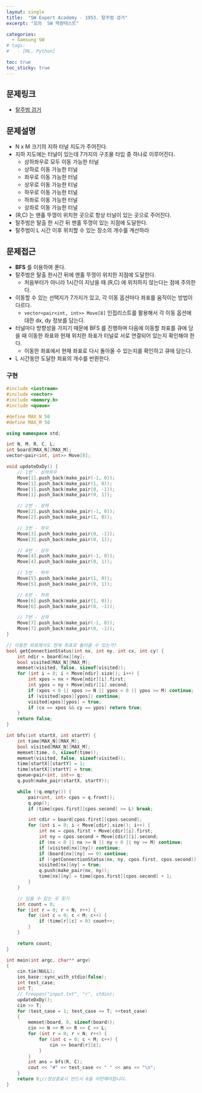 ```yaml
---
layout: single
title:  "SW Expert Academy - 1953. 탈주범 검거"
excerpt: "모의  SW 역량테스트"

categories:
  - Samsung SW
# tags:
#   - [ML, Python]

toc: true
toc_sticky: true
---
```


## 문제링크
- [탈주범 검거](https://swexpertacademy.com/main/code/problem/problemDetail.do?contestProbId=AV5PpLlKAQ4DFAUq&categoryId=AV5PpLlKAQ4DFAUq&categoryType=CODE&problemTitle=&orderBy=INQUERY_COUNT&selectCodeLang=ALL&select-1=&pageSize=10&pageIndex=2)

## 문제설명
- N x M  크기의 지하 터널 지도가 주어진다.
- 지하 지도에는 터널이 있는데 7가지의 구조물 타입 중 하나로 이루어진다.
    - 상하좌우로 모두 이동 가능한 터널
    - 상하로 이동 가능한 터널
    - 좌우로 이동 가능한 터널
    - 상우로 이동 가능한 터널
    - 하우로 이동 가능한 터널
    - 하좌로 이동 가능한 터널
    - 상좌로 이동 가능한 터널
- (R,C) 는 맨홀 뚜껑이 위치한 곳으로 항상 터널이 있는 곳으로 주어진다.
- 탈주범은 탈출 한 시간 뒤 맨홀 뚜껑이 있는 지점에 도달한다.
- 탈주범이 L 시간 이후 위치할 수 있는 장소의 개수를 계산하라


## 문제접근
- **BFS** 를 이용하여 푼다.
- 탈주범은 탈출 한시간 뒤에 맨홀 뚜껑이 위치한 지점에 도달한다.
    - 처음부터가 아니라 1시간이 지났을 때 (R,C) 에 위치하지 않는다는 점에 주의한다.
- 이동할 수 있는 선택지가 7가지가 있고, 각 이동 옵션마다 좌표를 움직이는 방법이 다르다.
    - `vector<pair<int, int>> Move[8]` 인접리스트를 활용해서 각 이동 옵션에 대한 dx, dy 정보를 담는다.
- 터널마다 방향성을 가지기 때문에 BFS 를 진행하며 다음에 이동할 좌표를 큐에 담을 때 이동한 좌표와 현재 위치한 좌표가 터널로 서로 연결되어 있는지 확인해야 한다.
    - 이동한 좌표에서 현재 좌표로 다시 돌아올 수 있는지를 확인하고 큐에 담는다.
- L 시간동안 도달한 좌표의 개수를 반환한다.

### 구현
```c++
#include <iostream>
#include <vector>
#include <memory.h>
#include <queue>

#define MAX_N 50
#define MAX_M 50

using namespace std;

int N, M, R, C, L;
int board[MAX_N][MAX_M];
vector<pair<int, int>> Move[8];

void updateDxDy() {
	// 1번 - 상하좌우
	Move[1].push_back(make_pair(-1, 0));
	Move[1].push_back(make_pair(1, 0));
	Move[1].push_back(make_pair(0, -1));
	Move[1].push_back(make_pair(0, 1));

	// 2번 - 상하
	Move[2].push_back(make_pair(-1, 0));
	Move[2].push_back(make_pair(1, 0));

	// 3번 - 좌우
	Move[3].push_back(make_pair(0, -1));
	Move[3].push_back(make_pair(0, 1));

	// 4번 - 상우
	Move[4].push_back(make_pair(-1, 0));
	Move[4].push_back(make_pair(0, 1));

	// 5번 - 하우
	Move[5].push_back(make_pair(1, 0));
	Move[5].push_back(make_pair(0, 1));

	// 6번 - 하좌
	Move[6].push_back(make_pair(1, 0));
	Move[6].push_back(make_pair(0, -1));

	// 7번 - 상좌
	Move[7].push_back(make_pair(-1, 0));
	Move[7].push_back(make_pair(0, -1));
}

// 이동한 좌표에서도 현재 좌표로 돌아올 수 있는가?
bool getConnectionStatus(int nx, int ny, int cx, int cy) {
	int ndir = board[nx][ny];
	bool visited[MAX_N][MAX_M];
	memset(visited, false, sizeof(visited));
	for (int i = 0; i < Move[ndir].size(); i++) {
		int xpos = nx + Move[ndir][i].first;
		int ypos = ny + Move[ndir][i].second;
		if (xpos < 0 || xpos >= N || ypos < 0 || ypos >= M) continue;
		if (visited[xpos][ypos]) continue;
		visited[xpos][ypos] = true;
		if (cx == xpos && cy == ypos) return true;
	}
	return false;
}

int bfs(int startX, int startY) {
	int time[MAX_N][MAX_M];
	bool visited[MAX_N][MAX_M];
	memset(time, 0, sizeof(time));
	memset(visited, false, sizeof(visited));
	time[startX][startY] = 1;
	time[startX][startY] = true;
	queue<pair<int, int>> q;
	q.push(make_pair(startX, startY));

	while (!q.empty()) {
		pair<int, int> cpos = q.front();
		q.pop();
		if (time[cpos.first][cpos.second] >= L) break;

		int cdir = board[cpos.first][cpos.second];
		for (int i = 0; i < Move[cdir].size(); i++) {
			int nx = cpos.first + Move[cdir][i].first;
			int ny = cpos.second + Move[cdir][i].second;
			if (nx < 0 || nx >= N || ny < 0 || ny >= M) continue;
			if (visited[nx][ny]) continue;
			if (board[nx][ny] == 0) continue;
			if (!getConnectionStatus(nx, ny, cpos.first, cpos.second)) continue;
			visited[nx][ny] = true;
			q.push(make_pair(nx, ny));
			time[nx][ny] = time[cpos.first][cpos.second] + 1;
		}
	}

	// 있을 수 있는 곳 찾기
	int count = 0;
	for (int r = 0; r < N; r++) {
		for (int c = 0; c < M; c++) {
			if (time[r][c] > 0) count++;
		}
	}

	return count;
}

int main(int argc, char** argv)
{
	cin.tie(NULL);
	ios_base::sync_with_stdio(false);
	int test_case;
	int T;
	// freopen("input.txt", "r", stdin);
	updateDxDy();
	cin >> T;
	for (test_case = 1; test_case <= T; ++test_case)
	{
		memset(board, 0, sizeof(board));
		cin >> N >> M >> R >> C >> L;
		for (int r = 0; r < N; r++) {
			for (int c = 0; c < M; c++) {
				cin >> board[r][c];
			}
		}
		int ans = bfs(R, C);
		cout << "#" << test_case << " " << ans << "\n";
	}
	return 0;//정상종료시 반드시 0을 리턴해야합니다.
}
```
